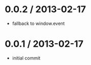 
0.0.2 / 2013-02-17 
==================

  * fallback to window.event

0.0.1 / 2013-02-17 
==================

  * initial commit
